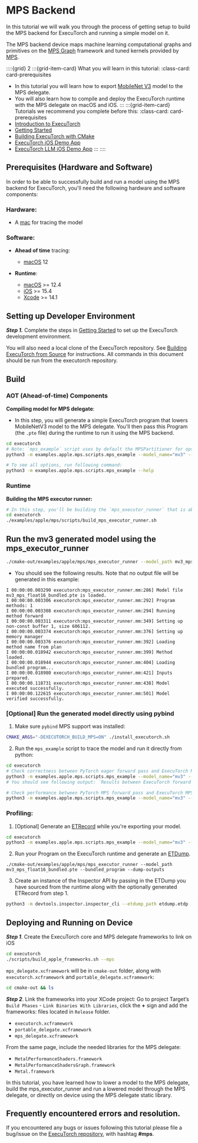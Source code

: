 # MPS Backend

In this tutorial we will walk you through the process of getting setup to build the MPS backend for ExecuTorch and running a simple model on it.

The MPS backend device maps machine learning computational graphs and primitives on the [MPS Graph](https://developer.apple.com/documentation/metalperformanceshadersgraph/mpsgraph?language=objc) framework and tuned kernels provided by [MPS](https://developer.apple.com/documentation/metalperformanceshaders?language=objc).

::::{grid} 2
:::{grid-item-card}  What you will learn in this tutorial:
:class-card: card-prerequisites
* In this tutorial you will learn how to export [MobileNet V3](https://pytorch.org/vision/main/models/mobilenetv3.html) model to the MPS delegate.
* You will also learn how to compile and deploy the ExecuTorch runtime with the MPS delegate on macOS and iOS.
:::
:::{grid-item-card}  Tutorials we recommend you complete before this:
:class-card: card-prerequisites
* [Introduction to ExecuTorch](intro-how-it-works.md)
* [Getting Started](getting-started.md)
* [Building ExecuTorch with CMake](using-executorch-building-from-source.md)
* [ExecuTorch iOS Demo App](https://github.com/meta-pytorch/executorch-examples/tree/main/mv3/apple/ExecuTorchDemo)
* [ExecuTorch LLM iOS Demo App](https://github.com/meta-pytorch/executorch-examples/tree/main/llm/apple)
:::
::::


## Prerequisites (Hardware and Software)

In order to be able to successfully build and run a model using the MPS backend for ExecuTorch, you'll need the following hardware and software components:

### Hardware:
 - A [mac](https://www.apple.com/mac/) for tracing the model

### Software:

  - **Ahead of time** tracing:
    - [macOS](https://www.apple.com/macos/) 12

  - **Runtime**:
    - [macOS](https://www.apple.com/macos/) >= 12.4
    - [iOS](https://www.apple.com/ios) >= 15.4
    - [Xcode](https://developer.apple.com/xcode/) >= 14.1

## Setting up Developer Environment

***Step 1.*** Complete the steps in [Getting Started](getting-started.md) to set up the ExecuTorch development environment.

You will also need a local clone of the ExecuTorch repository. See [Building ExecuTorch from Source](using-executorch-building-from-source.html) for instructions. All commands in this document should be run from the executorch repository.

## Build

### AOT (Ahead-of-time) Components

**Compiling model for MPS delegate**:
- In this step, you will generate a simple ExecuTorch program that lowers MobileNetV3 model to the MPS delegate. You'll then pass this Program (the `.pte` file) during the runtime to run it using the MPS backend.

```bash
cd executorch
# Note: `mps_example` script uses by default the MPSPartitioner for ops that are not yet supported by the MPS delegate. To turn it off, pass `--no-use_partitioner`.
python3 -m examples.apple.mps.scripts.mps_example --model_name="mv3" --bundled --use_fp16

# To see all options, run following command:
python3 -m examples.apple.mps.scripts.mps_example --help
```

### Runtime

**Building the MPS executor runner:**
```bash
# In this step, you'll be building the `mps_executor_runner` that is able to run MPS lowered modules:
cd executorch
./examples/apple/mps/scripts/build_mps_executor_runner.sh
```

## Run the mv3 generated model using the mps_executor_runner

```bash
./cmake-out/examples/apple/mps/mps_executor_runner --model_path mv3_mps_float16_bundled.pte --bundled_program
```

- You should see the following results. Note that no output file will be generated in this example:
```
I 00:00:00.003290 executorch:mps_executor_runner.mm:286] Model file mv3_mps_float16_bundled.pte is loaded.
I 00:00:00.003306 executorch:mps_executor_runner.mm:292] Program methods: 1
I 00:00:00.003308 executorch:mps_executor_runner.mm:294] Running method forward
I 00:00:00.003311 executorch:mps_executor_runner.mm:349] Setting up non-const buffer 1, size 606112.
I 00:00:00.003374 executorch:mps_executor_runner.mm:376] Setting up memory manager
I 00:00:00.003376 executorch:mps_executor_runner.mm:392] Loading method name from plan
I 00:00:00.018942 executorch:mps_executor_runner.mm:399] Method loaded.
I 00:00:00.018944 executorch:mps_executor_runner.mm:404] Loading bundled program...
I 00:00:00.018980 executorch:mps_executor_runner.mm:421] Inputs prepared.
I 00:00:00.118731 executorch:mps_executor_runner.mm:438] Model executed successfully.
I 00:00:00.122615 executorch:mps_executor_runner.mm:501] Model verified successfully.
```

### [Optional] Run the generated model directly using pybind
1. Make sure `pybind` MPS support was installed:
```bash
CMAKE_ARGS="-DEXECUTORCH_BUILD_MPS=ON" ./install_executorch.sh
```
2. Run the `mps_example` script to trace the model and run it directly from python:
```bash
cd executorch
# Check correctness between PyTorch eager forward pass and ExecuTorch MPS delegate forward pass
python3 -m examples.apple.mps.scripts.mps_example --model_name="mv3" --no-use_fp16 --check_correctness
# You should see following output: `Results between ExecuTorch forward pass with MPS backend and PyTorch forward pass for mv3_mps are matching!`

# Check performance between PyTorch MPS forward pass and ExecuTorch MPS forward pass
python3 -m examples.apple.mps.scripts.mps_example --model_name="mv3" --no-use_fp16 --bench_pytorch
```

### Profiling:
1. [Optional] Generate an [ETRecord](etrecord.rst) while you're exporting your model.
```bash
cd executorch
python3 -m examples.apple.mps.scripts.mps_example --model_name="mv3" --generate_etrecord -b
```
2. Run your Program on the ExecuTorch runtime and generate an [ETDump](etdump.md).
```
./cmake-out/examples/apple/mps/mps_executor_runner --model_path mv3_mps_float16_bundled.pte --bundled_program --dump-outputs
```
3. Create an instance of the Inspector API by passing in the ETDump you have sourced from the runtime along with the optionally generated ETRecord from step 1.
```bash
python3 -m devtools.inspector.inspector_cli --etdump_path etdump.etdp --etrecord_path etrecord.bin
```

## Deploying and Running on Device

***Step 1***. Create the ExecuTorch core and MPS delegate frameworks to link on iOS
```bash
cd executorch
./scripts/build_apple_frameworks.sh --mps
```

`mps_delegate.xcframework` will be in `cmake-out` folder, along with `executorch.xcframework` and `portable_delegate.xcframework`:
```bash
cd cmake-out && ls
```

***Step 2***. Link the frameworks into your XCode project:
Go to project Target’s  `Build Phases`  -  `Link Binaries With Libraries`, click the **+** sign and add the frameworks: files located in  `Release` folder.
- `executorch.xcframework`
- `portable_delegate.xcframework`
- `mps_delegate.xcframework`

From the same page, include the needed libraries for the MPS delegate:
- `MetalPerformanceShaders.framework`
- `MetalPerformanceShadersGraph.framework`
- `Metal.framework`

In this tutorial, you have learned how to lower a model to the MPS delegate, build the mps_executor_runner and run a lowered model through the MPS delegate, or directly on device using the MPS delegate static library.


## Frequently encountered errors and resolution.

If you encountered any bugs or issues following this tutorial please file a bug/issue on the [ExecuTorch repository](https://github.com/pytorch/executorch/issues), with hashtag **#mps**.
